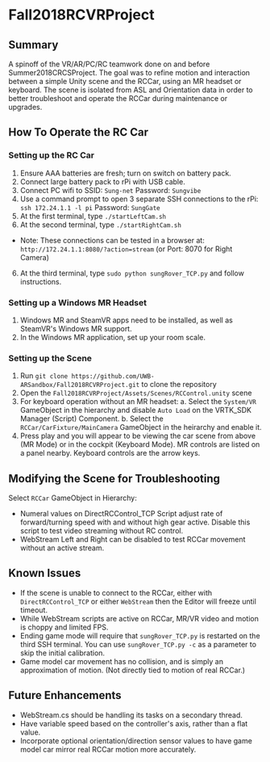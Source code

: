 # Fall2018RCVRProject
## Summary
A spinoff of the VR/AR/PC/RC teamwork done on and before Summer2018CRCSProject. The goal was to refine motion and interaction between a simple Unity scene and the RCCar, using an MR headset or keyboard. The scene is isolated from ASL and Orientation data in order to better troubleshoot and operate the RCCar during maintenance or upgrades.
## How To Operate the RC Car
### Setting up the RC Car
1. Ensure AAA batteries are fresh; turn on switch on battery pack.
2. Connect large battery pack to rPi with USB cable.
3. Connect PC wifi to SSID: `Sung-net` Password: `Sungvibe`
4. Use a command prompt to open 3 separate SSH connections to the rPi: `ssh 172.24.1.1 -l pi` Password: `SungGate`
4. At the first terminal, type `./startLeftCam.sh`
5. At the second terminal, type `./startRightCam.sh`
- Note: These connections can be tested in a browser at: `http://172.24.1.1:8080/?action=stream` (or Port: 8070 for Right Camera)
6. At the third terminal, type `sudo python sungRover_TCP.py` and follow instructions.
### Setting up a Windows MR Headset
1. Windows MR and SteamVR apps need to be installed, as well as SteamVR's Windows MR support.
2. In the Windows MR application, set up your room scale.
### Setting up the Scene
1. Run `git clone https://github.com/UWB-ARSandbox/Fall2018RCVRProject.git` to clone the repository
2. Open the `Fall2018RCVRProject/Assets/Scenes/RCControl.unity` scene
3. For keyboard operation without an MR headset:
  a. Select the `System/VR` GameObject in the hierarchy and disable `Auto Load` on the VRTK_SDK Manager (Script) Component.
  b. Select the `RCCar/CarFixture/MainCamera` GameObject in the heirarchy and enable it.
4. Press play and you will appear to be viewing the car scene from above (MR Mode) or in the cockpit (Keyboard Mode). MR controls are listed on a panel nearby. Keyboard controls are the arrow keys.
## Modifying the Scene for Troubleshooting
Select `RCCar` GameObject in Hierarchy:
- Numeral values on DirectRCControl_TCP Script adjust rate of forward/turning speed with and without high gear active. Disable this script to test video streaming without RC control.
- WebStream Left and Right can be disabled to test RCCar movement without an active stream.
## Known Issues
- If the scene is unable to connect to the RCCar, either with `DirectRCControl_TCP` or either `WebStream` then the Editor will freeze until timeout.
- While WebStream scripts are active on RCCar, MR/VR video and motion is choppy and limited FPS.
- Ending game mode will require that `sungRover_TCP.py` is restarted on the third SSH terminal. You can use `sungRover_TCP.py -c` as a parameter to skip the initial calibration.
- Game model car movement has no collision, and is simply an approximation of motion. (Not directly tied to motion of real RCCar.)
## Future Enhancements
- WebStream.cs should be handling its tasks on a secondary thread.
- Have variable speed based on the controller's axis, rather than a flat value.
- Incorporate optional orientation/direction sensor values to have game model car mirror real RCCar motion more accurately.
